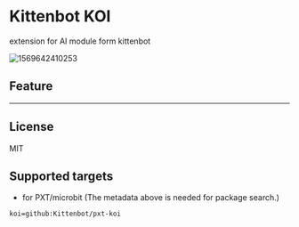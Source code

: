 # Kittenbot KOI

extension for AI module form kittenbot

![1569642410253](logo.png)

## Feature



----------

## License

MIT

## Supported targets

* for PXT/microbit
(The metadata above is needed for package search.)

```package
koi=github:Kittenbot/pxt-koi
```
